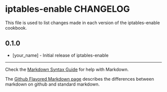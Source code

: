 iptables-enable CHANGELOG
=========================

This file is used to list changes made in each version of the iptables-enable cookbook.

0.1.0
-----
- [your_name] - Initial release of iptables-enable

- - -
Check the [Markdown Syntax Guide](http://daringfireball.net/projects/markdown/syntax) for help with Markdown.

The [Github Flavored Markdown page](http://github.github.com/github-flavored-markdown/) describes the differences between markdown on github and standard markdown.
